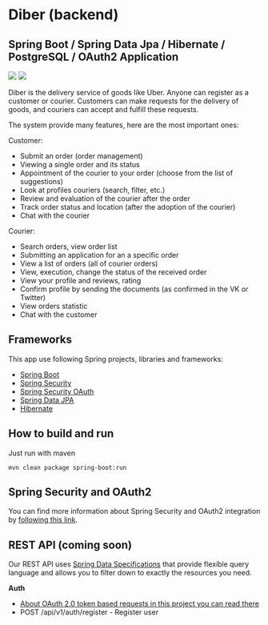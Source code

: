 # Diber (backend)
## Spring Boot / Spring Data Jpa / Hibernate / PostgreSQL / OAuth2 Application

![](https://img.shields.io/travis/atereshkov/Diber-backend/master.svg) ![](https://img.shields.io/versioneye/d/atereshkov/Diber-backend.svg)

Diber is the delivery service of goods like Uber. Anyone can register as a customer or courier. 
Customers can make requests for the delivery of goods, and couriers can accept and fulfill these requests.

The system provide many features, here are the most important ones:

Customer:

* Submit an order (order management)
* Viewing a single order and its status
* Appointment of the courier to your order (choose from the list of suggestions)
* Look at profiles couriers (search, filter, etc.)
* Review and evaluation of the courier after the order
* Track order status and location (after the adoption of the courier)
* Chat with the courier

Courier:

* Search orders, view order list
* Submitting an application for an a specific order
* View a list of orders (all of courier orders)
* View, execution, change the status of the received order
* View your profile and reviews, rating
* Confirm profile by sending the documents (as confirmed in the VK or Twitter)
* View orders statistic
* Chat with the customer


## Frameworks

This app use following Spring projects, libraries and frameworks:

* [Spring Boot](http://projects.spring.io/spring-boot/)
* [Spring Security](http://projects.spring.io/spring-security/)
* [Spring Security OAuth](http://projects.spring.io/spring-security-oauth/)
* [Spring Data JPA](http://projects.spring.io/spring-data-jpa/)
* [Hibernate](http://docs.spring.io/spring/docs/current/spring-framework-reference/html/orm.html#orm-hibernate)

## How to build and run

Just run with maven

```
mvn clean package spring-boot:run
```

## Spring Security and OAuth2

You can find more information about Spring Security and OAuth2 integration by [following this link](https://github.com/handioq/spring-boot-security-oauth2/).

## REST API (coming soon)

Our REST API uses [Spring Data Specifications](http://www.baeldung.com/rest-api-search-language-spring-data-specifications) that provide flexible query language and allows you to filter down to exactly the resources you need.

<b>Auth</b>

* [About OAuth 2.0 token based requests in this project you can read there](https://github.com/handioq/spring-boot-security-oauth2#how-to-use)
* POST /api/v1/auth/register - Register user


